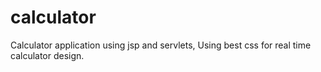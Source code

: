 # calculator
Calculator application using jsp and servlets, Using best css for real time calculator design.
